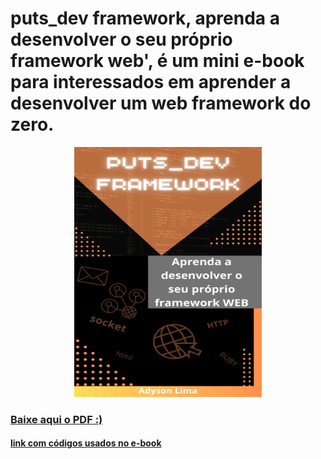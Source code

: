 # puts_dev framework, aprenda a desenvolver o seu próprio framework web', é um mini e-book para interessados em aprender a desenvolver um web framework do zero.

<p align="center"><img src="https://github.com/Adyson-Lima/puts_dev_framework_ebook/blob/main/capa.jpg" height="400" width="300"/></p>


### <a href="">Baixe aqui o PDF :)</a> 
#### <a href="">link com códigos usados no e-book</a> 
